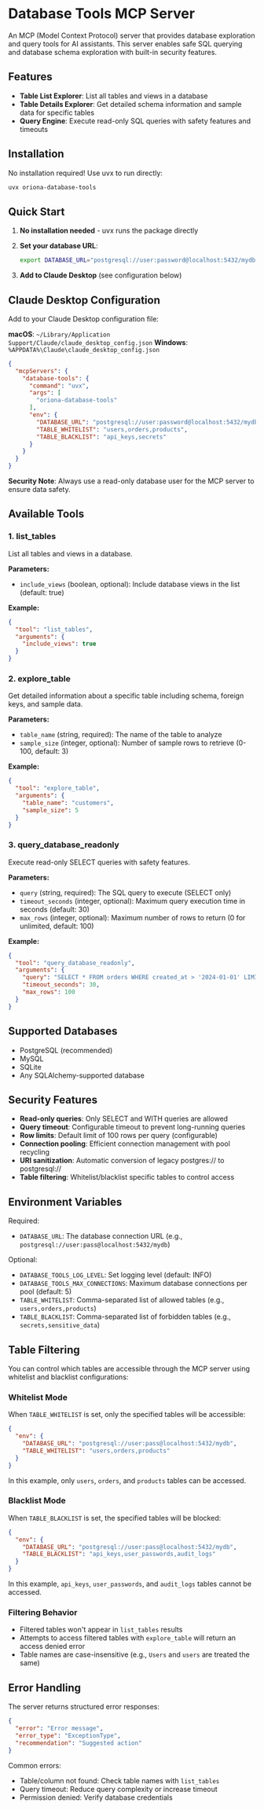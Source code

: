 # Database Tools MCP Server

An MCP (Model Context Protocol) server that provides database exploration and query tools for AI assistants. This server enables safe SQL querying and database schema exploration with built-in security features.

## Features

- **Table List Explorer**: List all tables and views in a database
- **Table Details Explorer**: Get detailed schema information and sample data for specific tables
- **Query Engine**: Execute read-only SQL queries with safety features and timeouts

## Installation

No installation required! Use uvx to run directly:

```bash
uvx oriona-database-tools
```

## Quick Start

1. **No installation needed** - uvx runs the package directly

2. **Set your database URL**:
   ```bash
   export DATABASE_URL="postgresql://user:password@localhost:5432/mydb"
   ```

3. **Add to Claude Desktop** (see configuration below)

## Claude Desktop Configuration

Add to your Claude Desktop configuration file:

**macOS**: `~/Library/Application Support/Claude/claude_desktop_config.json`
**Windows**: `%APPDATA%\Claude\claude_desktop_config.json`

```json
{
  "mcpServers": {
    "database-tools": {
      "command": "uvx",
      "args": [
        "oriona-database-tools"
      ],
      "env": {
        "DATABASE_URL": "postgresql://user:password@localhost:5432/mydb",
        "TABLE_WHITELIST": "users,orders,products",
        "TABLE_BLACKLIST": "api_keys,secrets"
      }
    }
  }
}
```

**Security Note**: Always use a read-only database user for the MCP server to ensure data safety.

## Available Tools

### 1. list_tables

List all tables and views in a database.

**Parameters:**

- `include_views` (boolean, optional): Include database views in the list (default: true)

**Example:**

```json
{
  "tool": "list_tables",
  "arguments": {
    "include_views": true
  }
}
```

### 2. explore_table

Get detailed information about a specific table including schema, foreign keys, and sample data.

**Parameters:**

- `table_name` (string, required): The name of the table to analyze
- `sample_size` (integer, optional): Number of sample rows to retrieve (0-100, default: 3)

**Example:**

```json
{
  "tool": "explore_table",
  "arguments": {
    "table_name": "customers",
    "sample_size": 5
  }
}
```

### 3. query_database_readonly

Execute read-only SELECT queries with safety features.

**Parameters:**

- `query` (string, required): The SQL query to execute (SELECT only)
- `timeout_seconds` (integer, optional): Maximum query execution time in seconds (default: 30)
- `max_rows` (integer, optional): Maximum number of rows to return (0 for unlimited, default: 100)

**Example:**

```json
{
  "tool": "query_database_readonly",
  "arguments": {
    "query": "SELECT * FROM orders WHERE created_at > '2024-01-01' LIMIT 10",
    "timeout_seconds": 30,
    "max_rows": 100
  }
}
```

## Supported Databases

- PostgreSQL (recommended)
- MySQL
- SQLite
- Any SQLAlchemy-supported database

## Security Features

- **Read-only queries**: Only SELECT and WITH queries are allowed
- **Query timeout**: Configurable timeout to prevent long-running queries
- **Row limits**: Default limit of 100 rows per query (configurable)
- **Connection pooling**: Efficient connection management with pool recycling
- **URI sanitization**: Automatic conversion of legacy postgres:// to postgresql://
- **Table filtering**: Whitelist/blacklist specific tables to control access

## Environment Variables

Required:

- `DATABASE_URL`: The database connection URL (e.g., `postgresql://user:pass@localhost:5432/mydb`)

Optional:

- `DATABASE_TOOLS_LOG_LEVEL`: Set logging level (default: INFO)
- `DATABASE_TOOLS_MAX_CONNECTIONS`: Maximum database connections per pool (default: 5)
- `TABLE_WHITELIST`: Comma-separated list of allowed tables (e.g., `users,orders,products`)
- `TABLE_BLACKLIST`: Comma-separated list of forbidden tables (e.g., `secrets,sensitive_data`)

## Table Filtering

You can control which tables are accessible through the MCP server using whitelist and blacklist configurations:

### Whitelist Mode
When `TABLE_WHITELIST` is set, only the specified tables will be accessible:

```json
{
  "env": {
    "DATABASE_URL": "postgresql://user:pass@localhost:5432/mydb",
    "TABLE_WHITELIST": "users,orders,products"
  }
}
```

In this example, only `users`, `orders`, and `products` tables can be accessed.

### Blacklist Mode
When `TABLE_BLACKLIST` is set, the specified tables will be blocked:

```json
{
  "env": {
    "DATABASE_URL": "postgresql://user:pass@localhost:5432/mydb",
    "TABLE_BLACKLIST": "api_keys,user_passwords,audit_logs"
  }
}
```

In this example, `api_keys`, `user_passwords`, and `audit_logs` tables cannot be accessed.

### Filtering Behavior
- Filtered tables won't appear in `list_tables` results
- Attempts to access filtered tables with `explore_table` will return an access denied error
- Table names are case-insensitive (e.g., `Users` and `users` are treated the same)

## Error Handling

The server returns structured error responses:

```json
{
  "error": "Error message",
  "error_type": "ExceptionType",
  "recommendation": "Suggested action"
}
```

Common errors:

- Table/column not found: Check table names with `list_tables`
- Query timeout: Reduce query complexity or increase timeout
- Permission denied: Verify database credentials
